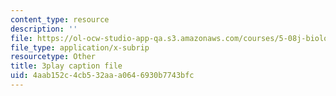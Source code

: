 ```yaml
---
content_type: resource
description: ''
file: https://ol-ocw-studio-app-qa.s3.amazonaws.com/courses/5-08j-biological-chemistry-ii-spring-2016/4aab152c4cb532aaa0646930b7743bfc_w4nmIfPJe9E.srt
file_type: application/x-subrip
resourcetype: Other
title: 3play caption file
uid: 4aab152c-4cb5-32aa-a064-6930b7743bfc
---
```

